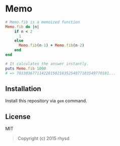 # Memo

```ruby
# Memo.fib is a memoized function
Memo.fib do |n|
    if n < 2
      1
    else
      Memo.fib(n-1) + Memo.fib(n-2)
    end
end

# It calculates the answer instantly.
puts Memo.fib 1000
# => 70330367711422815821835254877183549770181...
```

## Installation

Install this repository via `gem` command.

## License

MIT

> Copyright (c) 2015 rhysd
